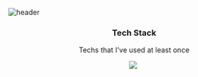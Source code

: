 ![header](https://capsule-render.vercel.app/api?type=wave&color=auto&height=300&section=header&text=Somyeong&fontSize=90)

<h3 align="center"> Tech Stack </h3>


<p align="center"> Techs that I've used at least once </h3>

<p align="center">
 <img src="https://img.shields.io/badge/Python-3766AB?style=flat-square&logo=Python&logoColor=white"/></a>&nbsp 
 




